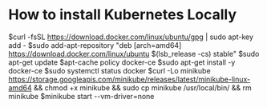 # How to install Kubernetes Locally 
$curl -fsSL https://download.docker.com/linux/ubuntu/gpg | sudo apt-key add -
$sudo add-apt-repository "deb [arch=amd64] https://download.docker.com/linux/ubuntu $(lsb_release -cs) stable"
$sudo apt-get update
$apt-cache policy docker-ce
$sudo apt-get install -y docker-ce
$sudo systemctl status docker
$curl -Lo minikube https://storage.googleapis.com/minikube/releases/latest/minikube-linux-amd64 && chmod +x minikube && sudo cp minikube /usr/local/bin/ && rm minikube
$minikube start --vm-driver=none
